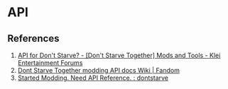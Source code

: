 # API

## References

1. [API for Don't Starve? - [Don't Starve Together] Mods and Tools - Klei Entertainment Forums](https://forums.kleientertainment.com/forums/topic/49192-api-for-dont-starve/)
2. [Dont Starve Together modding API docs Wiki | Fandom](https://dst-api-docs.fandom.com/wiki/Home)
3. [Started Modding. Need API Reference. : dontstarve](https://www.reddit.com/r/dontstarve/comments/5ldakq/started_modding_need_api_reference/)
